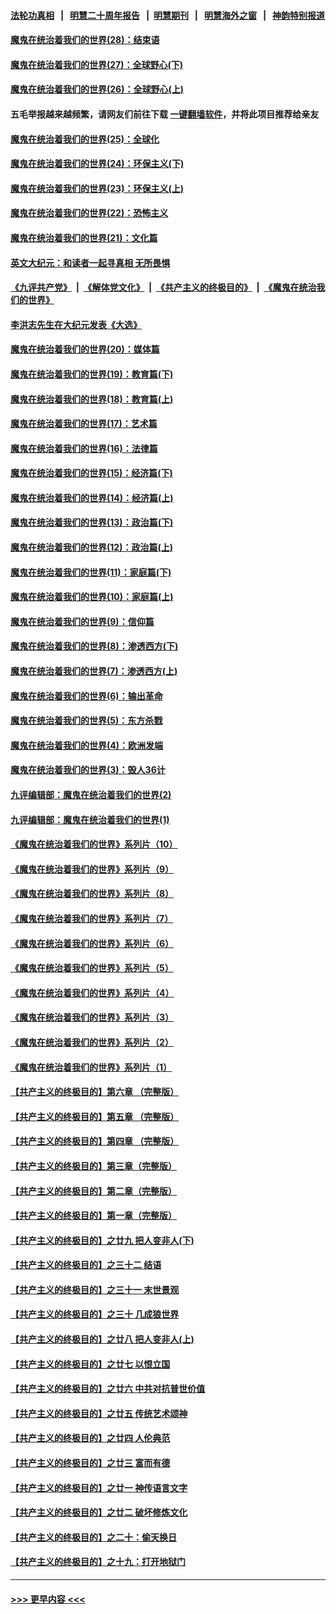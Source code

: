 #### [法轮功真相](https://github.com/gfw-breaker/truth/blob/master/README.md?t=0) &nbsp;&nbsp;|&nbsp;&nbsp; [明慧二十周年报告](https://github.com/gfw-breaker/mh-reports/blob/master/README.md?t=0) &nbsp;&nbsp;|&nbsp;&nbsp;[明慧期刊](https://github.com/gfw-breaker/mh-qikan) &nbsp;&nbsp;|&nbsp;&nbsp; [明慧海外之窗](https://github.com/gfw-breaker/mh-news/blob/master/README.md?t=0) &nbsp;&nbsp;|&nbsp;&nbsp; [神韵特别报道](https://github.com/gfw-breaker/mh-news/blob/master/shenyun.md?t=0)
#### [魔鬼在统治着我们的世界(28)：结束语](../pages/nsc422/n10936246.md?t=06242151) 
#### [魔鬼在统治着我们的世界(27)：全球野心(下)](../pages/nsc422/n10928319.md?t=06242151) 
#### [魔鬼在统治着我们的世界(26)：全球野心(上)](../pages/nsc422/n10900318.md?t=06242151) 
#### 五毛举报越来越频繁，请网友们前往下载 [一键翻墙软件](https://github.com/gfw-breaker/ssr-accounts)，并将此项目推荐给亲友
#### [魔鬼在统治着我们的世界(25)：全球化](../pages/nsc422/n10788205.md?t=06242151) 
#### [魔鬼在统治着我们的世界(24)：环保主义(下)](../pages/nsc422/n10695307.md?t=06242151) 
#### [魔鬼在统治着我们的世界(23)：环保主义(上)](../pages/nsc422/n10688613.md?t=06242151) 
#### [魔鬼在统治着我们的世界(22)：恐怖主义](../pages/nsc422/n10614727.md?t=06242151) 
#### [魔鬼在统治着我们的世界(21)：文化篇](../pages/nsc422/n10597706.md?t=06242151) 
#### [英文大纪元：和读者一起寻真相 无所畏惧](../pages/nsc422/n12542027.md?t=06242151) 
#### [《九评共产党》](https://github.com/begood0513/9ping.md/blob/master/README.md) &nbsp;|&nbsp; [《解体党文化》](../../../../jtdwh.md/blob/master/README.md)  &nbsp;|&nbsp; [《共产主义的终极目的》](../../../../gczydzjmd.md/blob/master/README.md) &nbsp;|&nbsp; [《魔鬼在统治我们的世界》](../../../../mgztzwmdsj.md/blob/master/README.md) 
#### [李洪志先生在大纪元发表《大选》](../pages/nsc422/n12534746.md?t=06242151) 
#### [魔鬼在统治着我们的世界(20)：媒体篇](../pages/nsc422/n10586579.md?t=06242151) 
#### [魔鬼在统治着我们的世界(19)：教育篇(下)](../pages/nsc422/n10564808.md?t=06242151) 
#### [魔鬼在统治着我们的世界(18)：教育篇(上)](../pages/nsc422/n10526970.md?t=06242151) 
#### [魔鬼在统治着我们的世界(17)：艺术篇](../pages/nsc422/n10499093.md?t=06242151) 
#### [魔鬼在统治着我们的世界(16)：法律篇](../pages/nsc422/n10485969.md?t=06242151) 
#### [魔鬼在统治着我们的世界(15)：经济篇(下)](../pages/nsc422/n10469975.md?t=06242151) 
#### [魔鬼在统治着我们的世界(14)：经济篇(上)](../pages/nsc422/n10457370.md?t=06242151) 
#### [魔鬼在统治着我们的世界(13)：政治篇(下)](../pages/nsc422/n10448270.md?t=06242151) 
#### [魔鬼在统治着我们的世界(12)：政治篇(上)](../pages/nsc422/n10444576.md?t=06242151) 
#### [魔鬼在统治着我们的世界(11)：家庭篇(下)](../pages/nsc422/n10440961.md?t=06242151) 
#### [魔鬼在统治着我们的世界(10)：家庭篇(上)](../pages/nsc422/n10435448.md?t=06242151) 
#### [魔鬼在统治着我们的世界(9)：信仰篇](../pages/nsc422/n10432159.md?t=06242151) 
#### [魔鬼在统治着我们的世界(8)：渗透西方(下)](../pages/nsc422/n10429603.md?t=06242151) 
#### [魔鬼在统治着我们的世界(7)：渗透西方(上)](../pages/nsc422/n10426013.md?t=06242151) 
#### [魔鬼在统治着我们的世界(6)：输出革命](../pages/nsc422/n10421536.md?t=06242151) 
#### [魔鬼在统治着我们的世界(5)：东方杀戮](../pages/nsc422/n10417707.md?t=06242151) 
#### [魔鬼在统治着我们的世界(4)：欧洲发端](../pages/nsc422/n10414890.md?t=06242151) 
#### [魔鬼在统治着我们的世界(3)：毁人36计](../pages/nsc422/n10411583.md?t=06242151) 
#### [九评编辑部：魔鬼在统治着我们的世界(2)](../pages/nsc422/n10410036.md?t=06242151) 
#### [九评编辑部：魔鬼在统治着我们的世界(1)](../pages/nsc422/n10406825.md?t=06242151) 
#### [《魔鬼在统治着我们的世界》系列片（10）](../pages/nsc422/n12292670.md?t=06242151) 
#### [《魔鬼在统治着我们的世界》系列片（9）](../pages/nsc422/n12290859.md?t=06242151) 
#### [《魔鬼在统治着我们的世界》系列片（8）](../pages/nsc422/n12287445.md?t=06242151) 
#### [《魔鬼在统治着我们的世界》系列片（7）](../pages/nsc422/n12283425.md?t=06242151) 
#### [《魔鬼在统治着我们的世界》系列片（6）](../pages/nsc422/n12282314.md?t=06242151) 
#### [《魔鬼在统治着我们的世界》系列片（5）](../pages/nsc422/n12281419.md?t=06242151) 
#### [《魔鬼在统治着我们的世界》系列片（4）](../pages/nsc422/n12274024.md?t=06242151) 
#### [《魔鬼在统治着我们的世界》系列片（3）](../pages/nsc422/n12271322.md?t=06242151) 
#### [《魔鬼在统治着我们的世界》系列片（2）](../pages/nsc422/n12269049.md?t=06242151) 
#### [《魔鬼在统治着我们的世界》系列片（1）](../pages/nsc422/n12267575.md?t=06242151) 
#### [【共产主义的终极目的】第六章 （完整版）](../pages/nsc422/n11428913.md?t=06242151) 
#### [【共产主义的终极目的】第五章 （完整版）](../pages/nsc422/n11428912.md?t=06242151) 
#### [【共产主义的终极目的】第四章 （完整版）](../pages/nsc422/n11428907.md?t=06242151) 
#### [【共产主义的终极目的】第三章（完整版）](../pages/nsc422/n11428848.md?t=06242151) 
#### [【共产主义的终极目的】第二章（完整版）](../pages/nsc422/n11428831.md?t=06242151) 
#### [【共产主义的终极目的】第一章（完整版）](../pages/nsc422/n11417651.md?t=06242151) 
#### [【共产主义的终极目的】之廿九 把人变非人(下)](../pages/nsc422/n11344140.md?t=06242151) 
#### [【共产主义的终极目的】之三十二 结语](../pages/nsc422/n11360535.md?t=06242151) 
#### [【共产主义的终极目的】之三十一 末世景观](../pages/nsc422/n11351129.md?t=06242151) 
#### [【共产主义的终极目的】之三十 几成狼世界](../pages/nsc422/n11348280.md?t=06242151) 
#### [【共产主义的终极目的】之廿八 把人变非人(上)](../pages/nsc422/n11340492.md?t=06242151) 
#### [【共产主义的终极目的】之廿七 以恨立国](../pages/nsc422/n11336944.md?t=06242151) 
#### [【共产主义的终极目的】之廿六 中共对抗普世价值](../pages/nsc422/n11324785.md?t=06242151) 
#### [【共产主义的终极目的】之廿五 传统艺术颂神](../pages/nsc422/n11296396.md?t=06242151) 
#### [【共产主义的终极目的】之廿四 人伦典范](../pages/nsc422/n11296397.md?t=06242151) 
#### [【共产主义的终极目的】之廿三 富而有德](../pages/nsc422/n11283598.md?t=06242151) 
#### [【共产主义的终极目的】之廿一 神传语言文字](../pages/nsc422/n11263265.md?t=06242151) 
#### [【共产主义的终极目的】之廿二 破坏修炼文化](../pages/nsc422/n11245728.md?t=06242151) 
#### [【共产主义的终极目的】之二十：偷天换日](../pages/nsc422/n11238846.md?t=06242151) 
#### [【共产主义的终极目的】之十九：打开地狱门](../pages/nsc422/n11206376.md?t=06242151) 

----
#### [ >>> 更早内容 <<< ](../indexes/nsc422-earlier.md)

